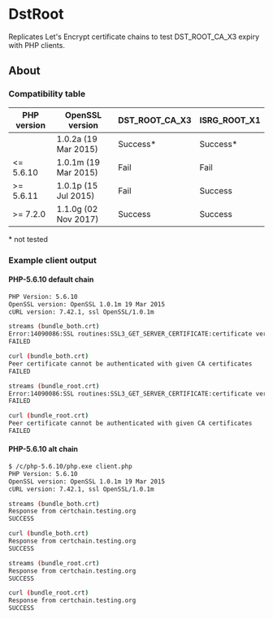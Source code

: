 # DstRoot
Replicates Let's Encrypt certificate chains to test DST_ROOT_CA_X3 expiry with PHP clients.

## About





### Compatibility table


| PHP version | OpenSSL version      | DST_ROOT_CA_X3 | ISRG_ROOT_X1 |
|-------------|----------------------|----------------|--------------|
|             | 1.0.2a (19 Mar 2015) | Success*       | Success*     |
| <= 5.6.10   | 1.0.1m (19 Mar 2015) | Fail           | Fail         |
| >= 5.6.11   | 1.0.1p (15 Jul 2015) | Fail           | Success      |
| >= 7.2.0    | 1.1.0g (02 Nov 2017) | Success        | Success      |

\* not tested


### Example client output

#### PHP-5.6.10 default chain
```sh
PHP Version: 5.6.10
OpenSSL version: OpenSSL 1.0.1m 19 Mar 2015
cURL version: 7.42.1, ssl OpenSSL/1.0.1m

streams (bundle_both.crt)
Error:14090086:SSL routines:SSL3_GET_SERVER_CERTIFICATE:certificate verify failed
FAILED

curl (bundle_both.crt)
Peer certificate cannot be authenticated with given CA certificates
FAILED

streams (bundle_root.crt)
Error:14090086:SSL routines:SSL3_GET_SERVER_CERTIFICATE:certificate verify failed
FAILED

curl (bundle_root.crt)
Peer certificate cannot be authenticated with given CA certificates
FAILED
```


#### PHP-5.6.10 alt chain
```sh
$ /c/php-5.6.10/php.exe client.php
PHP Version: 5.6.10
OpenSSL version: OpenSSL 1.0.1m 19 Mar 2015
cURL version: 7.42.1, ssl OpenSSL/1.0.1m

streams (bundle_both.crt)
Response from certchain.testing.org
SUCCESS

curl (bundle_both.crt)
Response from certchain.testing.org
SUCCESS

streams (bundle_root.crt)
Response from certchain.testing.org
SUCCESS

curl (bundle_root.crt)
Response from certchain.testing.org
SUCCESS
```

